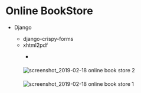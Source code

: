 # Online BookStore
<ul>
    <li>Django </li>
        <ul>
            <li>django-crispy-forms</li>
            <li>xhtml2pdf</li>
        <ul>
         <li> </li>
           
</ul>
<div style="margin-top: 20px">
    
![screenshot_2019-02-18 online book store 2](https://user-images.githubusercontent.com/28836413/52928808-cddf6e00-336b-11e9-9db9-58cb0fc0f0e5.png)    


</div>

<div style="margin-top: 20px">

![screenshot_2019-02-18 online book store 1](https://user-images.githubusercontent.com/28836413/52928613-eb600800-336a-11e9-9430-eca6377c8eed.png)

</div>

